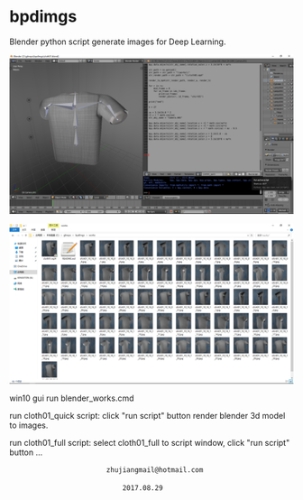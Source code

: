 # bpdimgs
  Blender python script generate images for Deep Learning.

  ![](bpdimgs.png)

  ![](bpdimgs_works.png)

  win10 gui run blender_works.cmd

  run cloth01_quick script: click "run script" button render blender 3d model to images.

  run cloth01_full script: select cloth01_full to script window, click "run script" button ...

  							zhujiangmail@hotmail.com

  								2017.08.29


  
